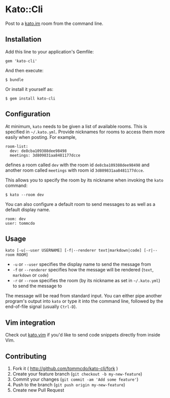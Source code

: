 # Kato::Cli

Post to a [kato.im](https://kato.im) room from the command line.

## Installation

Add this line to your application's Gemfile:

    gem 'kato-cli'

And then execute:

    $ bundle

Or install it yourself as:

    $ gem install kato-cli

## Configuration

At minimum, `kato` needs to be given a list of available rooms. This is
specified in `~/.kato.yml`. Provide nicknames for rooms to access them more
easily when posting. For example,

	room-list:
	  dev: de8cba109388dee98498
	  meetings: 3d809831aa8481177dcce

defines a room called `dev` with the room id `de8cba109388dee98498` and another
room called `meetings` with room id `3d809831aa8481177dcce`.

This allows you to specify the room by its nickname when invoking the `kato`
command:

	$ kato --room dev

You can also configure a default room to send messages to as well as a default
display name.

	room: dev
	user: tommcdo

## Usage

    kato [-u|--user USERNAME] [-f|--renderer text|markdown|code] [-r|--room ROOM]

* `-u` or `--user` specifies the display name to send the message from
* `-f` or `--renderer` specifies how the message will be rendered (`text`, `markdown`
   or `code`)
* `-r` or `--room` specifies the room (by its nickname as set in `~/.kato.yml`) to
   send the message to

The message will be read from standard input. You can either pipe another program's
output into `kato` or type it into the command line, followed by the end-of-file
signal (usually `Ctrl-D`).

## Vim integration

Check out [kato.vim](https://github.com/tommcdo/vim-kato) if you'd like to send
code snippets directly from inside Vim.

## Contributing

1. Fork it ( http://github.com/tommcdo/kato-cli/fork )
2. Create your feature branch (`git checkout -b my-new-feature`)
3. Commit your changes (`git commit -am 'Add some feature'`)
4. Push to the branch (`git push origin my-new-feature`)
5. Create new Pull Request
